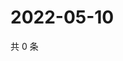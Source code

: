 # 2022-05-10

共 0 条

<!-- BEGIN WEIBO -->
<!-- 最后更新时间 Tue May 10 2022 13:16:04 GMT+0800 (China Standard Time) -->

<!-- END WEIBO -->
